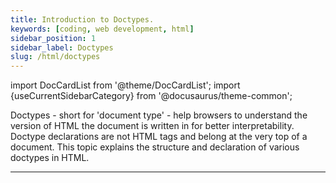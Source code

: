 ```yaml
---
title: Introduction to Doctypes.
keywords: [coding, web development, html]
sidebar_position: 1
sidebar_label: Doctypes
slug: /html/doctypes
---
```


import DocCardList from '@theme/DocCardList';
import {useCurrentSidebarCategory} from '@docusaurus/theme-common';

Doctypes - short for 'document type' - help browsers to understand the version of HTML the document is written in for better interpretability. Doctype declarations are not HTML tags and belong at the very top of a document. This topic explains the structure and declaration of various doctypes in HTML.

<hr/>
<DocCardList items={useCurrentSidebarCategory().items}/>
